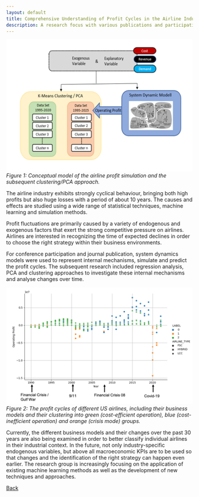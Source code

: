 ```yaml
---
layout: default
title: Comprehensive Understanding of Profit Cycles in the Airline Industry
description: A research focus with various publications and participation in conferences
---
```



![Branching](./../../pictures/Airline_Profit_Concept.png)
_Figure 1: Conceptual model of the airline profit simulation and the subsequent clustering/PCA approach._

The airline industry exhibits strongly cyclical behaviour, bringing both high profits but also huge losses with a period of about 10 years. The causes and 
effects are studied using a wide range of statistical techniques, machine learning and simulation methods.

Profit fluctuations are primarily caused by a variety of endogenous and exogenous factors that exert the strong competitive pressure on airlines. Airlines are interested 
in recognizing the time of expected declines in order to choose the right strategy within their business environments.

For conference participation and journal publication, system dynamics models were used to represent internal mechanisms, simulate and predict the profit cycles. 
The subsequent research included regression analysis, PCA and clustering approaches to investigate these internal mechanisms and analyse changes over time.

![Branching](./../../pictures/Airline_Profit_Clusters.png)
_Figure 2: The profit cycles of different US airlines, including their business models and their clustering into green (cost-efficient operation), blue (cost-inefficient 
operation) and orange (crisis mode) groups._

Currently, the different business models and their changes over the past 30 years are also being examined in order to better classify individual airlines in their 
industrial context. In the future, not only industry-specific endogenous variables, but above all macroeconomic KPIs are to be used so that changes and the identification 
of the right strategy can happen even earlier. The research group is increasingly focusing on the application of existing machine learning methods as well as the 
development of new techniques and approaches. 


[Back](https://intelligentsystemsgroup.github.io/research.html)

